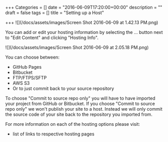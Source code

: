 +++
Categories = []
date = "2016-06-09T17:20:00+00:00"
description = ""
draft = false
tags = []
title = "Setting up a Host"

+++
![](/docs/assets/images/Screen Shot 2016-06-09 at 1.42.13 PM.png)

You can add or edit your hosting information by selecting the ... button next to "Edit Content" and clicking "Hosting Info".

![](/docs/assets/images/Screen Shot 2016-06-09 at 2.05.18 PM.png)

You can choose between:

- GitHub Pages
- Bitbucket
- FTP/FTPS/SFTP
- AWS S3
- Or to just commit back to your source repository

To choose "Commit to source repo only" you will have to have imported your project from GitHub or Bitbucket. If you choose "Commit to source repo only" we won't publish your site to a host. Instead we will only commit the source code of your site back to the repository you imported from.

For more information on each of the hosting options please visit:

- list of links to respective hosting pages